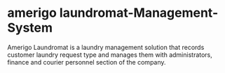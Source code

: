 # amerigo laundromat-Management-System
 Amerigo Laundromat is a laundry management solution that records customer laundry request type and manages them with administrators, finance and courier personnel section of the company.
